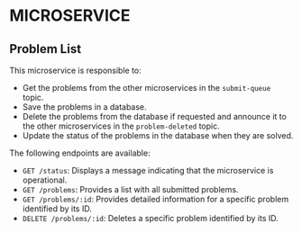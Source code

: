 # MICROSERVICE

## Problem List

This microservice is responsible to:
 - Get the problems from the other microservices in the `submit-queue` topic.
 - Save the problems in a database.
 - Delete the problems from the database if requested and announce it to the other microservices in the `problem-deleted` topic.
 - Update the status of the problems in the database when they are solved.

The following endpoints are available:

- `GET /status`: Displays a message indicating that the microservice is operational.
- `GET /problems`: Provides a list with all submitted problems.
- `GET /problems/:id`: Provides detailed information for a specific problem identified by its ID.
- `DELETE /problems/:id`: Deletes a specific problem identified by its ID.